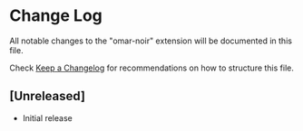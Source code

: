# Change Log

All notable changes to the "omar-noir" extension will be documented in this file.

Check [Keep a Changelog](http://keepachangelog.com/) for recommendations on how to structure this file.

## [Unreleased]

- Initial release
